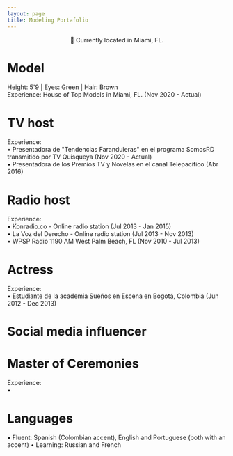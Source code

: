 ```yaml
---
layout: page
title: Modeling Portafolio
---
```


<meta name="description" content="Viviana Márquez | Media and Modeling Portafolio">
<meta name="keywords" content="Viviana Márquez | Model, actress, TV host, Radio host, multimedia talent">

<center>📍 Currently located in Miami, FL. </center>

# Model
Height: 5'9 | Eyes: Green | Hair: Brown <br>
Experience: House of Top Models in Miami, FL. (Nov 2020 - Actual)

# TV host
Experience: <br>
• Presentadora de "Tendencias Faranduleras" en el programa SomosRD transmitido por TV Quisqueya (Nov 2020 - Actual)<br>
• Presentadora de los Premios TV y Novelas en el canal Telepacífico (Abr 2016)

# Radio host
Experience: <br>
• Konradio.co - Online radio station (Jul 2013 - Jan 2015)<br>
• La Voz del Derecho - Online radio station (Jul 2013 - Nov 2013)<br>
• WPSP Radio 1190 AM West Palm Beach, FL (Nov 2010 - Jul 2013)

# Actress
Experience: <br>
• Estudiante de la academia Sueños en Escena en Bogotá, Colombia (Jun 2012 - Dec 2013)

# Social media influencer

# Master of Ceremonies
Experience: <br>
• 

# Languages
• Fluent: Spanish (Colombian accent), English and Portuguese (both with an accent)
• Learning: Russian and French
